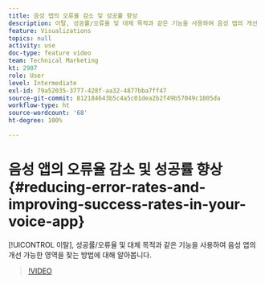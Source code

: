 ```yaml
---
title: 음성 앱의 오류율 감소 및 성공률 향상
description: 이탈, 성공률/오류율 및 대체 목적과 같은 기능을 사용하여 음성 앱의 개선 가능한 영역을 찾는 방법에 대해 알아봅니다.
feature: Visualizations
topics: null
activity: use
doc-type: feature video
team: Technical Marketing
kt: 2907
role: User
level: Intermediate
exl-id: 79a52035-3777-428f-aa32-4877bba7ff47
source-git-commit: 812184643b5c4a5c01dea2b2f49b57049c1805da
workflow-type: ht
source-wordcount: '68'
ht-degree: 100%

---
```


# 음성 앱의 오류율 감소 및 성공률 향상 {#reducing-error-rates-and-improving-success-rates-in-your-voice-app}

[!UICONTROL 이탈], 성공률/오류율 및 대체 목적과 같은 기능을 사용하여 음성 앱의 개선 가능한 영역을 찾는 방법에 대해 알아봅니다.

>[!VIDEO](https://video.tv.adobe.com/v/27222/?quality=12&learn=on)
